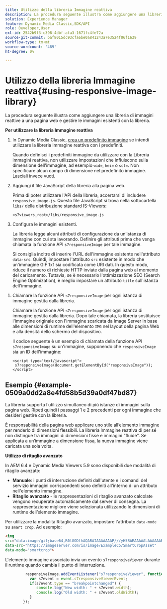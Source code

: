 ```yaml
---
title: Utilizzo della libreria Immagine reattiva
description: La procedura seguente illustra come aggiungere una libreria di immagini reattive a una pagina web e gestire le immagini esistenti con la libreria.
solution: Experience Manager
feature: Dynamic Media Classic,SDK/API
role: Developer,User
exl-id: 2542b9f3-c398-4dbf-afa3-1671fc4fe72a
source-git-commit: baf8015dc93cfa6be0a841243a7e3524f06f1639
workflow-type: tm+mt
source-wordcount: '489'
ht-degree: 0%

---
```


# Utilizzo della libreria Immagine reattiva{#using-responsive-image-library}

La procedura seguente illustra come aggiungere una libreria di immagini reattive a una pagina web e gestire le immagini esistenti con la libreria.

**Per utilizzare la libreria Immagine reattiva**

1. In Dynamic Media Classic, [crea un predefinito immagine](https://experienceleague.adobe.com/docs/dynamic-media-classic/using/image-sizing/setting-image-presets.html?lang=it#image-sizing) se intendi utilizzare la libreria Immagine reattiva con i predefiniti.

   Quando definisci i predefiniti immagine da utilizzare con la Libreria immagini reattiva, non utilizzare impostazioni che influiscono sulla dimensione dell&#39;immagine, ad esempio `wid=`, `hei=` o `scl=`. Non specificare alcun campo di dimensione nel predefinito immagine. Lasciali invece vuoti.
1. Aggiungi il file JavaScript della libreria alla pagina web.

   Prima di poter utilizzare l&#39;API della libreria, accertarsi di includere `responsive_image.js`. Questo file JavaScript si trova nella sottocartella `libs/` della distribuzione standard IS-Viewers:

   `<s7viewers_root>/libs/responsive_image.js`
1. Configura le immagini esistenti.

   La libreria legge alcuni attributi di configurazione da un’istanza di immagine con cui sta lavorando. Definire gli attributi prima che venga chiamata la funzione API `s7responsiveImage` per tale immagine.

   Si consiglia inoltre di inserire l&#39;URL dell&#39;immagine esistente nell&#39;attributo `data-src`. Quindi, impostare l&#39;attributo `src` esistente in modo che un&#39;immagine GIF 1x1 sia codificata come URI dati. In questo modo, riduce il numero di richieste HTTP inviate dalla pagina web al momento del caricamento. Tuttavia, se è necessario l&#39;ottimizzazione SEO (Search Engine Optimization), è meglio impostare un attributo `title` sull&#39;istanza dell&#39;immagine.

<!--
   The following is an example of defining `data-breakpoints` attribute for the image and using a 1x1 GIF encoded as Data URI:

   ```
   <img src="data:image/gif;base64,R0lGODlhAQABAIAAAAAAAP///yH5BAEAAAAALAAAAAABAAEAAAIBRAA7" data-src="https://s7d9.scene7.com/is/image/Scene7SharedAssets/Backpack_B" data-breakpoints="360,720,940">
   ```
-->

1. Chiamare la funzione API `s7responsiveImage` per ogni istanza di immagine gestita dalla libreria.

   Chiamare la funzione API `s7responsiveImage` per ogni istanza di immagine gestita dalla libreria. Dopo tale chiamata, la libreria sostituisce l&#39;immagine originale con l&#39;immagine scaricata da Image Server in base alle dimensioni di runtime dell&#39;elemento `IMG` nel layout della pagina Web e alla densità dello schermo del dispositivo.

   Il codice seguente è un esempio di chiamata della funzione API `s7responsiveImage` su un&#39;immagine, supponendo che `responsiveImage` sia un ID dell&#39;immagine:

   ```
   <script type="text/javascript"> 
    s7responsiveImage(document.getElementById("responsiveImage")); 
   </script>
   ```

## Esempio {#example-0509a0dd2a8e4fd58b5d39a0df47bd87}

La libreria supporta l’utilizzo simultaneo di più istanze di immagini sulla pagina web. Ripeti quindi i passaggi 1 e 2 precedenti per ogni immagine che desideri gestire con la libreria.

È responsabilità della pagina web applicare uno stile all’elemento immagine per renderlo di dimensioni flessibili. La libreria Immagine reattiva di per sé non distingue tra immagini di dimensioni fisse e immagini &quot;fluide&quot;. Se applicata a un’immagine a dimensione fissa, la nuova immagine viene caricata una sola volta.

<!--
The following code is a complete example of a trivial web page that has a single fluid image managed by the Responsive Image library. The example contains extra CSS styling to make the image "responsive" to the web browser window size:

```html {.line-numbers}
<!DOCTYPE html> 
<html> 
 <head> 
  <style type="text/css"> 
  .container { 
   width: 50%; 
  } 
  .fluidimage { 
   max-width: 100%; 
  } 
  </style> 
 </head> 
 <body> 
  <div class="container"> 
   <img id="responsiveImage" src="data:image/gif;base64,R0lGODlhAQABAIAAAAAAAP///yH5BAEAAAAALAAAAAABAAEAAAIBRAA7" data-src="https://s7d9.scene7.com/is/image/Scene7SharedAssets/Backpack_B" data-breakpoints="200,400,600,800" class="fluidimage"> 
  </div> 
  <script type="text/javascript" src="https://s7d9.scene7.com/s7viewers/libs/responsive_image.js"></script> 
  <script type="text/javascript"> 
   s7responsiveImage(document.getElementById("responsiveImage")); 
  </script> 
 </body> 
</html>

```
-->

**Utilizzo di ritaglio avanzato**

In AEM 6.4 e Dynamic Media Viewers 5.9 sono disponibili due modalità di ritaglio avanzato:

* **Manuale**: i punti di interruzione definiti dall&#39;utente e i comandi del servizio immagini corrispondenti sono definiti all&#39;interno di un attributo nell&#39;elemento immagine.
* **Ritaglio avanzato** - le rappresentazioni di ritaglio avanzato calcolate vengono recuperate automaticamente dal server di consegna. La rappresentazione migliore viene selezionata utilizzando le dimensioni di runtime dell’elemento immagine.

Per utilizzare la modalità Ritaglio avanzato, impostare l&#39;attributo `data-mode` su `smart crop`. Ad esempio:

```html {.line-numbers}
<img 
src="data:image/gif;base64,R0lGODlhAQABAIAAAAAAAP///yH5BAEAAAAALAAAAAABAAEAAAIBRAA7" 
data-src="https://imageserver.com/is/image/ExampleCo/SmartCropAsset" 
data-mode="smartcrop">
```

L&#39;elemento immagine associato invia un evento `s7responsiveViewer` durante il runtime quando cambia il punto di interruzione.

```javascript {.line-numbers}
         responsiveImage.addEventListener("s7responsiveViewer", function (event) { 
           var s7event = event.s7responsiveViewerEvent; 
           if(s7event.type == "breakpointchanged") { 
              console.log("New width: " + s7event.width); 
              console.log("Old width: " + s7event.oldWidth); 
           } 
        });
```
